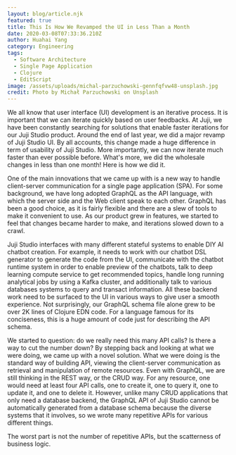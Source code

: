 ```yaml
---
layout: blog/article.njk
featured: true
title: This Is How We Revamped the UI in Less Than a Month
date: 2020-03-08T07:33:36.210Z
author: Huahai Yang
category: Engineering
tags:
  - Software Architecture
  - Single Page Application
  - Clojure
  - EditScript
image: /assets/uploads/michal-parzuchowski-gennfqfvw48-unsplash.jpg
credit: Photo by Michał Parzuchowski on Unsplash
---
```

We all know that user interface (UI) development is an iterative process. It is important that we can iterate quickly based on user feedbacks. At Juji, we have been constantly searching for solutions that enable faster iterations for our Juji Studio product. Around the end of last year, we did a major revamp of Juji Studio UI. By all accounts, this change made a huge difference in term of usability of Juji Studio. More importantly, we can now iterate much faster than ever possible before. What's more, we did the wholesale changes in less than one month! Here is how we did it.

One of the main innovations that we came up with is a new way to handle client-server communication for a single page application (SPA). For some background, we have long adopted GraphQL as the API language, with which the server side and the Web client speak to each other. GraphQL has been a good choice, as it is fairly flexible and there are a slew of tools to make it convenient to use. As our product grew in features, we started to feel that changes became harder to make, and iterations slowed down to a crawl. 

Juji Studio interfaces with many different stateful systems to enable DIY AI chatbot creation. For example, it needs to work with our chatbot DSL generator to generate the code from the UI, communicate with the chatbot runtime system in order to enable preview of the chatbots, talk to deep learning compute service to get recommended topics, handle long running analytical jobs by using a Kafka cluster, and additionally talk to various databases systems to query and transact information. All these backend work need to be surfaced to the UI in various ways to give user a smooth experience. Not surprisingly, our GraphQL schema file alone grew to be over 2K lines of Clojure EDN code. For a language famous for its conciseness, this is a huge amount of code just for describing the API schema.

We started to question: do we really need this many API calls? Is there a way to cut the number down? By stepping back and looking at what we were doing, we came up with a novel solution. What we were doing is the standard way of building API, viewing the client-server communication as retrieval and manipulation of remote resources. Even with GraphQL, we are still thinking in the REST way, or the CRUD way.  For any resource, one would need at least four API calls,  one to create it, one to query it, one to update it, and one to delete it. However, unlike many CRUD applications that only need a database backend, the GraphQL API of Juji Studio cannot be automatically generated from a database schema because the diverse systems that it involves, so we wrote many repetitive APIs for various different things.  

The worst part is not the number of repetitive APIs, but the scatterness of business logic.